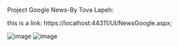Project Google News-By Tova Lapeh:

this is a link: https://localhost:44311/UI/NewsGoogle.aspx;

![image](https://github.com/TovaLapeh/RSSGoogleNews/assets/152490832/85961491-b806-4e86-a242-624ee550247e)
![image](https://github.com/TovaLapeh/RSSGoogleNews/assets/152490832/fa80757f-4ec9-49c6-8e6c-dd0c6859ad21)

